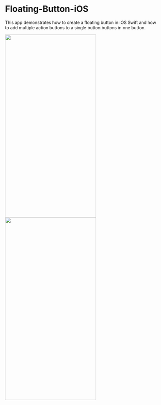 # Floating-Button-iOS

This app demonstrates how to create a floating button in iOS Swift and how to add multiple action buttons to a single button.buttons in one button.

<img src = "https://github.com/user-attachments/assets/24da0502-bf83-4253-ab79-37f6f1d2a3ab" height="600" width="300">

<img src = "https://github.com/user-attachments/assets/88327b51-070c-4f62-a968-0541ca64355f" height="600" width="300">
